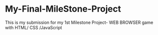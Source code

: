 # My-Final-MileStone-Project
This is my submission for my 1st Milestone Project- WEB BROWSER game with HTML/ CSS /JavaScript
